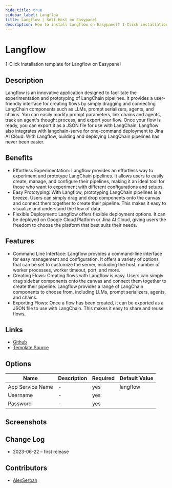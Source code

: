 ```yaml
---
hide_title: true
sidebar_label: Langflow
title: Langflow | Self-Host on Easypanel
description: How to install Langflow on Easypanel? 1-Click installation template for Langflow on Easypanel
---
```


<!-- generated -->

# Langflow

1-Click installation template for Langflow on Easypanel

## Description

Langflow is an innovative application designed to facilitate the experimentation and prototyping of LangChain pipelines. It provides a user-friendly interface for creating flows by simply dragging and connecting LangChain components such as LLMs, prompt serializers, agents, and chains. You can easily modify prompt parameters, link chains and agents, track an agent&#39;s thought process, and export your flow. Once your flow is ready, you can export it as a JSON file for use with LangChain. Langflow also integrates with langchain-serve for one-command deployment to Jina AI Cloud. With Langflow, building and deploying LangChain pipelines has never been easier.

## Benefits

- Effortless Experimentation: Langflow provides an effortless way to experiment and prototype LangChain pipelines. It allows users to easily create, manage, and configure their pipelines, making it an ideal tool for those who want to experiment with different configurations and setups.
- Easy Prototyping: With Langflow, prototyping LangChain pipelines is a breeze. Users can simply drag and drop components onto the canvas and connect them together to create their pipeline. This makes it easy to visualize and understand the flow of data.
- Flexible Deployment: Langflow offers flexible deployment options. It can be deployed on Google Cloud Platform or Jina AI Cloud, giving users the freedom to choose the platform that best suits their needs.

## Features

- Command Line Interface: Langflow provides a command-line interface for easy management and configuration. It offers a variety of options that can be set to customize the server, including the host, number of worker processes, worker timeout, port, and more.
- Creating Flows: Creating flows with Langflow is easy. Users can simply drag sidebar components onto the canvas and connect them together to create their pipeline. Langflow provides a range of LangChain components to choose from, including LLMs, prompt serializers, agents, and chains.
- Exporting Flows: Once a flow has been created, it can be exported as a JSON file to use with LangChain. This makes it easy to share and reuse flows.

## Links

- [Github](https://github.com/logspace-ai/langflow)
- [Template Source](https://github.com/easypanel-io/templates/tree/main/templates/langflow)

## Options

Name | Description | Required | Default Value
-|-|-|-
App Service Name | - | yes | langflow
Username | - | yes | 
Password | - | yes | 

## Screenshots


## Change Log

- 2023-06-22 – first release

## Contributors

- [AlexSerban](https://github.com/serban-alexandru)
